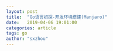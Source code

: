 ```yaml
---
layout: post
title:  "Go语言初探-开发环境搭建(Manjaro)"
date:   2019-04-06 19:01:00
categories: article
tags: go
author: "sxzhou"
---
```

